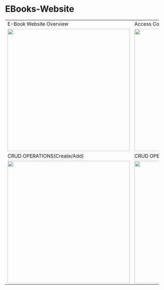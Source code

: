 # EBooks-Website
<table>
  <tr>
     <td>E-Book Website Overview</td>
     <td>Access Control</td>
     <td>Admin Credentials</td>
    <td>E-Book Store </td>
  </tr>
  <tr>
    <td valign="top"><img src = "https://user-images.githubusercontent.com/104123014/183332925-cbce4793-c07b-47a8-9767-646160883828.gif" width=400 /></td>
    <td valign="top"><img src = "https://user-images.githubusercontent.com/104123014/183331656-72b19ccd-0e6f-4caf-8168-00062708444b.gif" width=400 /></td>
    <td valign="top"><img src = "https://user-images.githubusercontent.com/104123014/183331663-240f18a6-854d-499a-9bfb-2c461c99b7ec.gif" width=400 /></td>
    <td valign="top"><img src = "https://user-images.githubusercontent.com/104123014/183331821-b2f3f9f4-19ab-4c35-b50a-56b5d168d0bc.gif" width=400 /></td>
    
  </tr>
  <tr>
     <td>CRUD OPERATIONS(Create/Add)</td>
     <td>CRUD OPERATIONS(Update)</td>
    <td> CRUD OPERATIONS(Delete)</td>
    <td> CRUD OPERATIONS(Read)</td>
  </tr>
  <tr>
    <td valign="top"><img src = "=https://user-images.githubusercontent.com/104123014/183331758-455c4862-37af-4a4d-b43e-d18c6126ab9e.gif" width=400 /></td>
    <td valign="top"><img src = "https://user-images.githubusercontent.com/104123014/183331782-aec67687-fd19-44e9-aa42-77ceae9f1f5b.gif" width=400 /></td>
    <td valign="top"><img src = "https://user-images.githubusercontent.com/104123014/183331788-919aee7a-acc2-4908-ac3f-00c4d0de97af.gif" width=400 /></td>
    <td valign="top"><img src = "https://user-images.githubusercontent.com/104123014/183331797-c5026403-1ad9-4c61-9ab8-b210ca57f134.gif" width=400 /></td>
  </tr>
 </table>
